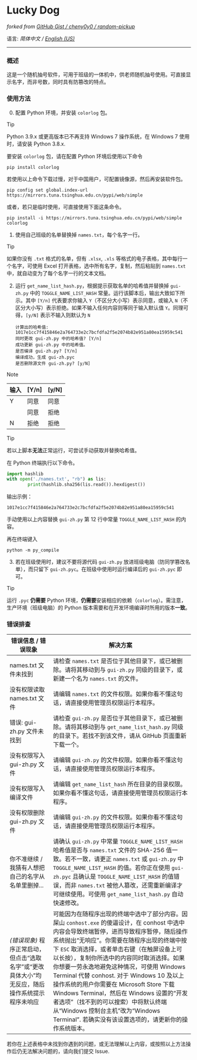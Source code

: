 # Lucky Dog
*forked from [GitHub Gist / cheny0y0 / random-pickup](https://gist.github.com/cheny0y0/27017ff4c86131e3f8df04b65d9752a3)*

语言: *简体中文 / [English (US)](./README_en_US.md)*

***

### 概述

这是一个随机抽号软件，可用于班级的一体机中，供老师随机抽号使用。可直接显示名字，而非号数，同时具有防篡改的特点。

### 使用方法

0. 配置 Python 环境，并安装 `colorlog` 包。

> [!TIP]
> 
> Python 3.9.x 或更高版本已不再支持 Windows 7 操作系统，在 Windows 7 使用时，请安装 Python 3.8.x.
> 
> 要安装 `colorlog` 包，请在配置 Python 环境后使用以下命令
> 
> ```
> pip install colorlog
> ```
> 
> 若使用以上命令下载过慢，对于中国用户，可配置镜像源，然后再安装软件包。
> 
> ```
> pip config set global.index-url https://mirrors.tuna.tsinghua.edu.cn/pypi/web/simple
> ```
> 
> 或者，若只是临时使用，可直接使用下面这条命令。
> 
> ```
> pip install -i https://mirrors.tuna.tsinghua.edu.cn/pypi/web/simple colorlog
> ```
> 

1. 使用自己班级的名单替换掉 `names.txt`，每个名字一行。

> [!TIP]
> 
> 如果你没有 `.txt` 格式的名单，但有 `.xlsx`, `.xls` 等格式的电子表格，其中每行一个名字，可使用 Excel 打开表格，选中所有名字，复制，然后粘贴到 `names.txt` 中，就自动变为了每个名字一行的文本文档。

2. 运行 `get_name_list_hash.py`，根据提示获取名单的哈希值并替换掉 `gui-zh.py` 中的 `TOGGLE_NAME_LIST_HASH` 常量。运行该脚本后，输出大致如下所示。其中 `[Y/n]` 代表要求你输入 `Y`（不区分大小写）表示同意，或输入 `N`（不区分大小写）表示拒绝。如果不输入任何内容则等同于输入默认值 `Y`。同理可得，`[y/N]` 表示不输入则默认为 `N`

    ```
    计算出的哈希值: 1017e1cc7f415846e2a764733e2c7bcfdfa2f5e2074b82e951a80ea15959c541
    同时更改 gui-zh.py 中的哈希值? [Y/n] 
    成功更新 gui-zh.py 中的哈希值。
    是否编译 gui-zh.py? [Y/n]      
    编译成功，生成 gui-zh.pyc
    是否删除源文件 gui-zh.py? [y/N]
    ```

> [!NOTE]
> 
> |输入|[Y/n]|[y/N]|
> |-|-|-|
> |Y|同意|同意|
> ||同意|拒绝|
> |N|拒绝|拒绝|

> [!TIP]
> 
> 若以上脚本**无法**正常运行，可尝试手动获取并替换哈希值。
> 
> 在 Python 终端执行以下命令。
> 
> ```python
> import hashlib
> with open('./names.txt', "rb") as lis:
>         print(hashlib.sha256(lis.read()).hexdigest())
> ```
> 
> 输出示例：
> ```
> 1017e1cc7f415846e2a764733e2c7bcfdfa2f5e2074b82e951a80ea15959c541
> ```
> 
> 手动使用以上内容替换 `gui-zh.py` 第 12 行中常量 `TOGGLE_NAME_LIST_HASH` 的内容。
> 
> 再在终端键入
> 
> ```
> python -m py_compile 

3. 若在班级使用时，建议不要将源代码 `gui-zh.py` 放进班级电脑（防同学篡改名单），而只留下 `gui-zh.pyc`。在班级中使用时运行编译后的 `gui-zh.pyc` 即可。

> [!TIP]
> 
> 运行 `.pyc` **仍需要** Python 环境，**仍需要**安装相应的依赖（`colorlog`）。需注意，生产环境（班级电脑）的 Python 版本需要和在开发环境编译时所用的版本**一致**。

### 错误排查

|错误信息 / 错误现象|解决方案|
|-|-|
|names.txt 文件未找到|请检查 `names.txt` 是否位于其他目录下，或已被删除。请将其移动到与 `gui-zh.py` 同级的目录下，或新建一个名为 `names.txt` 的文件。|
|没有权限读取 names.txt 文件|请编辑 `names.txt` 的文件权限。如果你看不懂这句话，请直接使用管理员权限运行本程序。|
|错误: gui-zh.py 文件未找到|请检查 `gui-zh.py` 是否位于其他目录下，或已被删除。请将其移动到与 `get_name_list_hash.py` 同级的目录下。若找不到该文件，请从 GitHub 页面重新下载一个。|
|没有权限写入 gui-zh.py 文件|请编辑 `gui-zh.py` 的文件权限。如果你看不懂这句话，请直接使用管理员权限运行本程序。|
|没有权限写入编译文件|请编辑 `get_name_list_hash` 所在目录的目录权限。如果你看不懂这句话，请直接使用管理员权限运行本程序。|
|没有权限删除 gui-zh.py 文件|请编辑 `gui-zh.py` 的文件权限。如果你看不懂这句话，请直接使用管理员权限运行本程序。|
|你不准继续 / 我猜有人想把自己的名字从名单里删掉...|请确认 `gui-zh.py` 中常量 `TOGGLE_NAME_LIST_HASH` 哈希值是否与 `names.txt` 文件的 SHA-256 值一致。若不一致，请更正 `names.txt` 或 `gui-zh.py` 中 `TOGGLE_NAME_LIST_HASH` 的值。若你正在使用 `gui-zh.pyc` 且确认是 `TOGGLE_NAME_LIST_HASH` 的值错误，而非 `names.txt` 被他人篡改，还需重新编译才可继续使用。可使用 `get_name_list_hash.py` 自动快速修改。|
|*(错误现象)* 程序正常启动，但点击“选取名字”或“更改具体大小”均无反应，随后操作系统提示程序未响应|可能因为在随程序出现的终端中选中了部分内容。因屎山 `conhost.exe` 的傻逼设计，在 conhost 中选中内容会导致终端暂停，进而导致程序暂停，随后操作系统抛出“无响应”。你需要在随程序出现的终端中按下 `ESC` 取消选择，或者单击右键（在触屏设备上可以长按），复制你所选中的内容同时取消选择。如果你想要一劳永逸地避免这种情况，可使用 Windows Terminal 代替 conhost. 对于 Windows 10 及以上操作系统的用户你需要在 Microsoft Store 下载 Windows Terminal，然后在 Windows 设置的“开发者选项”（找不到的可以搜索）中将默认终端从“Windows 控制台主机”改为“Windows Terminal”. 若确实没有该设置选项的，请更新你的操作系统版本。|

若你在上述表格中未找到你遇到的问题，或无法理解以上内容，或按照以上方法操作后仍无法解决问题的，请向我们提交 Issue.
